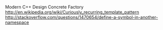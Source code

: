 Modern C++ Design Concrete Factory
http://en.wikipedia.org/wiki/Curiously_recurring_template_pattern
http://stackoverflow.com/questions/1470654/define-a-symbol-in-another-namespace
